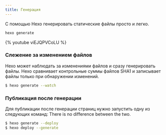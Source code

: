 ```yaml
---
title: Генерация
---
```


С помощью Hexo генерировать статические файлы просто и легко.

```bash
hexo generate
```

{% youtube viEJQPVCoLU %}

### Слежение за изменением файлов

Hexo может наблюдать за изменениями файлов и сразу генерировать файлы. Hexo сравнивает контрольные суммы файлов SHA1 и записывает файлы только при обнаружении изменений.

```bash
$ hexo generate --watch
```

### Публикация после генерации

Для публикации после генерации страниц нужно запустить одну из следующих команд: There is no difference between the two.

```bash
$ hexo generate --deploy
$ hexo deploy --generate
```
